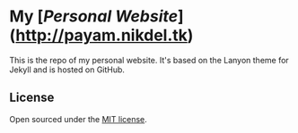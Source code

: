 # My [*Personal Website*] (http://payam.nikdel.tk) 

This is the repo of my personal website. It's based on the Lanyon theme for Jekyll and is hosted on GitHub.

## License

Open sourced under the [MIT license](LICENSE.md).
